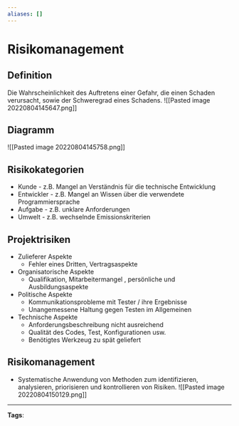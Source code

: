 ```yaml
---
aliases: []
---
```


# Risikomanagement

## Definition

Die Wahrscheinlichkeit des Auftretens einer Gefahr, die einen Schaden verursacht, sowie der Schweregrad eines Schadens.
![[Pasted image 20220804145647.png]]

## Diagramm

![[Pasted image 20220804145758.png]]

## Risikokategorien

- Kunde - z.B. Mangel an Verständnis für die technische Entwicklung
- Entwickler - z.B. Mangel an Wissen über die verwendete Programmiersprache
- Aufgabe - z.B. unklare Anforderungen
- Umwelt - z.B. wechselnde Emissionskriterien

## Projektrisiken

- Zulieferer Aspekte
  - Fehler eines Dritten, Vertragsaspekte
- Organisatorische Aspekte
  - Qualifikation, Mitarbeitermangel , persönliche und Ausbildungsaspekte
- Politische Aspekte
  - Kommunikationsprobleme mit Tester / ihre Ergebnisse
  - Unangemessene Haltung gegen Testen im Allgemeinen
- Technische Aspekte
  - Anforderungsbeschreibung nicht ausreichend
  - Qualität des Codes, Test, Konfigurationen usw.
  - Benötigtes Werkzeug zu spät geliefert

## Risikomanagement

- Systematische Anwendung von Methoden zum identifizieren, analysieren, priorisieren und kontrollieren von Risiken.
  ![[Pasted image 20220804150129.png]]

---

**Tags**:
